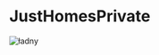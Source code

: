 # JustHomesPrivate
![ładny](https://user-images.githubusercontent.com/53017990/157925316-c00ce662-053e-4a61-acdd-bf68d505ce76.png)

